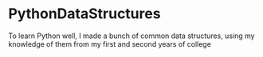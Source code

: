 # PythonDataStructures
To learn Python well, I made a bunch of common data structures, using my knowledge of them from my first and second years of college
